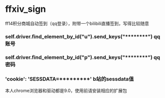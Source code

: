 # ffxiv_sign
ff14积分商城自动签到（qq登录），附带一个bilibili直播签到，写得比较随意
### self.driver.find_element_by_id("u").send_keys("********")  qq账号
### self.driver.find_element_by_id("p").send_keys("********")  qq密码
### 'cookie': 'SESSDATA=*********'      b站的sessdata值

本人chrome浏览器和驱动都是9.0，使用前请安装相应的扩展包
